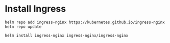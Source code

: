 # Install Ingress

```
helm repo add ingress-nginx https://kubernetes.github.io/ingress-nginx
helm repo update

helm install ingress-nginx ingress-nginx/ingress-nginx
```